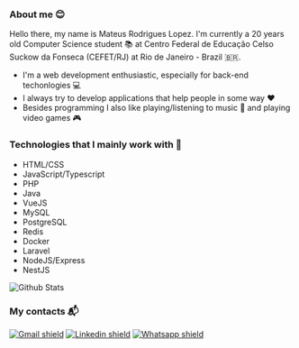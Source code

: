 ### About me :blush:

Hello there, my name is Mateus Rodrigues Lopez. I'm currently a 20 years old Computer Science student :books: at Centro Federal de Educação Celso Suckow da Fonseca (CEFET/RJ) at Rio de Janeiro - Brazil :brazil:.

- I'm a web development enthusiastic, especially for back-end techonlogies :computer:
- I always try to develop applications that help people in some way :heart:
- Besides programming I also like playing/listening to music :musical_note: and playing video games :video_game:

### Technologies that I mainly work with :hammer:

- HTML/CSS
- JavaScript/Typescript
- PHP 
- Java 
- VueJS 
- MySQL 
- PostgreSQL 
- Redis  
- Docker
- Laravel 
- NodeJS/Express
- NestJS

![Github Stats](https://github-readme-stats.vercel.app/api?username=mateusrlopez&theme=dark&show_icons=true)

### My contacts :mailbox_with_mail:

[![Gmail shield](https://img.shields.io/badge/-Gmail-051094?logo=Gmail&logoColor=white&link=mailto:mateusrlopez@gmail.com&style=for-the-badge)](mailto:mateusrlopez@gmail.com)
[![Linkedin shield](https://img.shields.io/badge/-Linkedin-051094?logo=Linkedin&link=https://www.linkedin.com/in/mateus-lopez-95060019b/&style=for-the-badge)](https://www.linkedin.com/in/mateus-lopez-95060019b/)
[![Whatsapp shield](https://img.shields.io/badge/-Whatsapp-051094?logo=Whatsapp&logoColor=white&link=https://wa.me/5521984093527&style=for-the-badge)](https://wa.me/5521984093527)